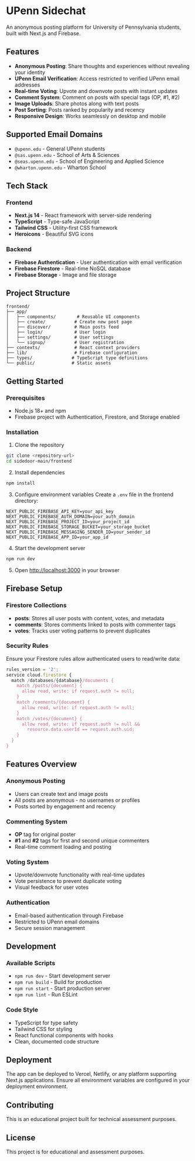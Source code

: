 # UPenn Sidechat

An anonymous posting platform for University of Pennsylvania students, built with Next.js and Firebase.

## Features

- **Anonymous Posting**: Share thoughts and experiences without revealing your identity
- **UPenn Email Verification**: Access restricted to verified UPenn email addresses
- **Real-time Voting**: Upvote and downvote posts with instant updates
- **Comment System**: Comment on posts with special tags (OP, #1, #2)
- **Image Uploads**: Share photos along with text posts
- **Post Sorting**: Posts ranked by popularity and recency
- **Responsive Design**: Works seamlessly on desktop and mobile

## Supported Email Domains

- `@upenn.edu` - General UPenn students
- `@sas.upenn.edu` - School of Arts & Sciences
- `@seas.upenn.edu` - School of Engineering and Applied Science  
- `@wharton.upenn.edu` - Wharton School

## Tech Stack

### Frontend
- **Next.js 14** - React framework with server-side rendering
- **TypeScript** - Type-safe JavaScript
- **Tailwind CSS** - Utility-first CSS framework
- **Heroicons** - Beautiful SVG icons

### Backend
- **Firebase Authentication** - User authentication with email verification
- **Firebase Firestore** - Real-time NoSQL database
- **Firebase Storage** - Image and file storage

## Project Structure

```
frontend/
├── app/
│   ├── components/        # Reusable UI components
│   ├── create/           # Create new post page
│   ├── discover/         # Main posts feed
│   ├── login/            # User login
│   ├── settings/         # User settings
│   └── signup/           # User registration
├── contexts/             # React context providers
├── lib/                  # Firebase configuration
├── types/               # TypeScript type definitions
└── public/              # Static assets
```

## Getting Started

### Prerequisites
- Node.js 18+ and npm
- Firebase project with Authentication, Firestore, and Storage enabled

### Installation

1. Clone the repository
```bash
git clone <repository-url>
cd sidedoor-main/frontend
```

2. Install dependencies
```bash
npm install
```

3. Configure environment variables
Create a `.env` file in the frontend directory:
```env
NEXT_PUBLIC_FIREBASE_API_KEY=your_api_key
NEXT_PUBLIC_FIREBASE_AUTH_DOMAIN=your_auth_domain
NEXT_PUBLIC_FIREBASE_PROJECT_ID=your_project_id
NEXT_PUBLIC_FIREBASE_STORAGE_BUCKET=your_storage_bucket
NEXT_PUBLIC_FIREBASE_MESSAGING_SENDER_ID=your_sender_id
NEXT_PUBLIC_FIREBASE_APP_ID=your_app_id
```

4. Start the development server
```bash
npm run dev
```

5. Open [http://localhost:3000](http://localhost:3000) in your browser

## Firebase Setup

### Firestore Collections
- **posts**: Stores all user posts with content, votes, and metadata
- **comments**: Stores comments linked to posts with commenter tags
- **votes**: Tracks user voting patterns to prevent duplicates

### Security Rules
Ensure your Firestore rules allow authenticated users to read/write data:

```javascript
rules_version = '2';
service cloud.firestore {
  match /databases/{database}/documents {
    match /posts/{document} {
      allow read, write: if request.auth != null;
    }
    match /comments/{document} {
      allow read, write: if request.auth != null;
    }
    match /votes/{document} {
      allow read, write: if request.auth != null && 
        resource.data.userId == request.auth.uid;
    }
  }
}
```

## Features Overview

### Anonymous Posting
- Users can create text and image posts
- All posts are anonymous - no usernames or profiles
- Posts sorted by engagement and recency

### Commenting System
- **OP** tag for original poster
- **#1** and **#2** tags for first and second unique commenters
- Real-time comment loading and posting

### Voting System
- Upvote/downvote functionality with real-time updates
- Vote persistence to prevent duplicate voting
- Visual feedback for user votes

### Authentication
- Email-based authentication through Firebase
- Restricted to UPenn email domains
- Secure session management

## Development

### Available Scripts
- `npm run dev` - Start development server
- `npm run build` - Build for production
- `npm run start` - Start production server
- `npm run lint` - Run ESLint

### Code Style
- TypeScript for type safety
- Tailwind CSS for styling
- React functional components with hooks
- Clean, documented code structure

## Deployment

The app can be deployed to Vercel, Netlify, or any platform supporting Next.js applications. Ensure all environment variables are configured in your deployment environment.

## Contributing

This is an educational project built for technical assessment purposes.

## License

This project is for educational and assessment purposes.